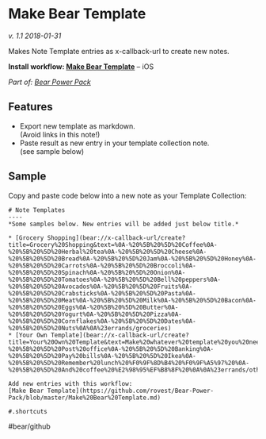# Make Bear Template
*v. 1.1 2018-01-31*

Makes Note Template entries as x-callback-url to create new notes.

**Install workflow: [Make Bear Template](https://workflow.is/workflows/66949a61b5ff484f96ae680a033ac004)** – iOS

*Part of: [Bear Power Pack](https://github.com/rovest/Bear-Power-Pack/blob/master/README.md)*

## Features 
- Export new template as markdown.  
(Avoid links in this note!)
- Paste result as new entry in your template collection note.  
(see sample below)

## Sample
Copy and paste code below into a new note as your Template Collection:

```
# Note Templates
----
*Some samples below. New entries will be added just below title.*

* [Grocery Shopping](bear://x-callback-url/create?title=Grocery%20Shopping&text=%0A-%20%5B%20%5D%20Coffee%0A-%20%5B%20%5D%20Herbal%20tea%0A-%20%5B%20%5D%20Cheese%0A-%20%5B%20%5D%20Bread%0A-%20%5B%20%5D%20Jam%0A-%20%5B%20%5D%20Honey%0A-%20%5B%20%5D%20Carrots%0A-%20%5B%20%5D%20Broccoli%0A-%20%5B%20%5D%20Spinach%0A-%20%5B%20%5D%20Onion%0A-%20%5B%20%5D%20Tomatoes%0A-%20%5B%20%5D%20Bell%20peppers%0A-%20%5B%20%5D%20Avocados%0A-%20%5B%20%5D%20Fruits%0A-%20%5B%20%5D%20Crabsticks%0A-%20%5B%20%5D%20Pasta%0A-%20%5B%20%5D%20Meat%0A-%20%5B%20%5D%20Milk%0A-%20%5B%20%5D%20Bacon%0A-%20%5B%20%5D%20Eggs%0A-%20%5B%20%5D%20Butter%0A-%20%5B%20%5D%20Yogurt%0A-%20%5B%20%5D%20Pizza%0A-%20%5B%20%5D%20Cornflakes%0A-%20%5B%20%5D%20Dates%0A-%20%5B%20%5D%20Nuts%0A%0A%23errands/groceries)
* [Your Own Template](bear://x-callback-url/create?title=Your%20Own%20Template&text=Make%20whatever%20template%20you%20need%20with%20the%20workflow%20%E2%80%A6%20%0A%0A-%20%5B%20%5D%20Post%20office%0A-%20%5B%20%5D%20Banking%0A-%20%5B%20%5D%20Pay%20bills%0A-%20%5B%20%5D%20Ikea%0A-%20%5B%20%5D%20Remember%20lunch%20%F0%9F%8D%B4%20%F0%9F%A5%97%20%0A-%20%5B%20%5D%20And%20coffee%20%E2%98%95%EF%B8%8F%20%0A%0A%23errands/other%20stuff%23)

Add new entries with this workflow:   
[Make Bear Template](https://github.com/rovest/Bear-Power-Pack/blob/master/Make%20Bear%20Template.md)

#.shortcuts
```

#bear/github
